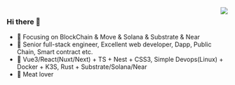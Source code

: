 <img align="right" src="https://github-readme-stats.vercel.app/api?username=clayonss&count_private=true&theme=highcontrast&show_icons=true" />

###  Hi there 👋

- :orange_book: Focusing on BlockChain & Move & Solana & Substrate & Near
- :hammer: Senior full-stack engineer, Excellent web developer, Dapp, Public Chain, Smart contract etc.
- :ram: Vue3/React(Nuxt/Next) + TS + Nest + CSS3, Simple Devops(Linux) + Docker + K3S, Rust + Substrate/Solana/Near
- :meat_on_bone: Meat lover
